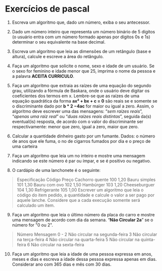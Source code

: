 # Exercícios de pascal


1. Escreva um algoritmo que, dado um número, exiba o seu antecessor.

2. Dado um número inteiro que representa um número binário de 5 dígitos 
(o usuário entra com um número formado apenas por dígitos 0s e 1s) 
determinar o seu equivalente na base decimal.

3. Escreva um algoritmo que leia as dimensões de um retângulo (base e altura),
calcule e escreve a área do retângulo.

4. Faça um algoritmo que solicite o nome, sexo e idade de um usuário. Se o sexo for 
feminino e idade menor que 25, imprima o nome da pessoa e a palavra **ACEITA CURRICULO**.

5. Faça um algoritmo que extraia as raízes de uma equação do segundo grau, utilizando a
fórmula de Baskara, onde o usuário deve digitar os coeficientes dos termos em x.
Lembre-se que as raízes de uma equação quadrática da forma **ax² + bx + c = 0** são reais
se e somente se o discriminante dado por **b * 2 −4ac** for maior ou igual a zero. Assim, o
algoritmo deve escrever uma das mensagens: “*sem raízes reais*”, “*apenas uma raiz
real*” ou “*duas raízes reais distintas*”, seguida da(s) eventual(is) resposta, de acordo
com o valor do discriminante ser respectivamente: menor que zero, igual a zero, maior
que zero.

6. Calcular a quantidade dinheiro gasto por um fumante. Dados: o número de anos que
ele fuma, o no de cigarros fumados por dia e o preço de uma carteira

7. Faça um algoritmo que leia um no inteiro e mostre uma mensagem indicando se este
número é par ou ímpar, e se é positivo ou negativo.

8. O cardápio de uma lanchonete é o seguinte:
> Especificação 			Código 			Preço
> Cachorro quente 		100 			1,20
> Bauru simples 			101 			1,30
> Bauru com ovo 			102 			1,50
> Hambúrger 			    103 			1,20
> Cheeseburguer 		  104 			1,30
> Refrigerante 			  105 			1,00
Escrever um algoritmo que leia o código do item pedido, a quantidade e calcule o valor
a ser pago por aquele lanche. Considere que a cada execução somente será calculado
um item.

9. Faça um algoritmo que leia o último número da placa do carro e mostre uma
mensagem de acordo com dia da semana. “**Não Circular 2a**” se o número for "0 ou 2".
> Número				Mensagem
> 0 - 2		  		Não circular na segunda-feira
>  3		  	  	Não circular na terça-feira
>  4	  			  Não circular na quarta-feira
>  5  				  Não circular na quinta-feira
>  6				    Não circular na sexta-feira

10. Faça um algoritmo que leia a idade de uma pessoa expressa em anos, meses e dias e
escreva a idade dessa pessoa expressa apenas em dias. Considerar ano com 365 dias e
mês com 30 dias.
